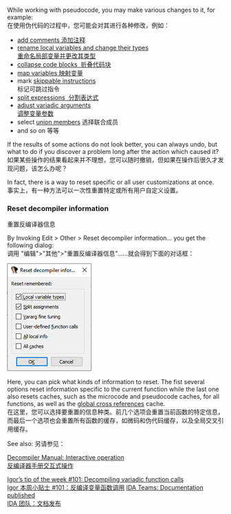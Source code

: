 While working with pseudocode, you may make various changes to it, for example:  
在使用伪代码的过程中，您可能会对其进行各种修改，例如：

-   [add comments 添加注释](https://hex-rays.com/blog/igors-tip-of-the-week-43-annotating-the-decompiler-output/)
-   [rename local variables and change their types  
    重命名局部变量并更改其类型](https://hex-rays.com/blog/igors-tip-of-the-week-42-renaming-and-retyping-in-the-decompiler/)
-   [collapse code blocks  折叠代码块](https://hex-rays.com/blog/igors-tip-of-the-week-100-collapsing-pseudocode-parts/)
-   [map variables 映射变量](https://hex-rays.com/blog/igors-tip-of-the-week-77-mapped-variables/)
-   mark [skippable instructions](https://hex-rays.com/blog/igors-tip-of-the-week-68-skippable-instructions/)  
    标记可跳过指令
-   [split expressions  分割表达式](https://hex-rays.com/blog/igors-tip-of-the-week-69-split-expression/)
-   [adjust variadic arguments  
    调整变量参数](https://hex-rays.com/blog/igors-tip-of-the-week-101-decompiling-variadic-function-calls/)
-   select [union members](https://hex-rays.com/blog/igors-tip-of-the-week-75-working-with-unions/) 选择联合成员
-   and so on 等等

If the results of some actions do not look better, you can always undo, but what to do if you discover a problem long after the action which caused it?  
如果某些操作的结果看起来并不理想，您可以随时撤销，但如果在操作后很久才发现问题，该怎么办呢？

In fact, there is a way to reset specific or all user customizations at once.  
事实上，有一种方法可以一次性重置特定或所有用户自定义设置。

### Reset decompiler information  
重置反编译器信息

By Invoking Edit > Other > Reset decompiler information… you get the following dialog:  
调用 "编辑">"其他">"重置反编译器信息"......就会得到下面的对话框：

![](assets/2022/08/hr-reset1.png)

Here, you can pick what kinds of information to reset. The fist several options reset information specific to the current function while the last one also resets caches, such as the microcode and pseudocode caches, for all functions, as well as the [global cross references](https://hex-rays.com/blog/igors-tip-of-the-week-18-decompiler-and-global-cross-references/) cache.  
在这里，您可以选择要重置的信息种类。前几个选项会重置当前函数的特定信息，而最后一个选项也会重置所有函数的缓存，如微码和伪代码缓存，以及全局交叉引用缓存。

See also: 另请参见：

[Decompiler Manual: Interactive operation  
反编译器手册交互式操作](https://www.hex-rays.com/products/decompiler/manual/interactive.shtml#07)

[Igor’s tip of the week #101: Decompiling variadic function calls  
Igor 本周小贴士 #101：反编译变量函数调用](https://hex-rays.com/blog/igors-tip-of-the-week-101-decompiling-variadic-function-calls/) [IDA Teams: Documentation published  
IDA 团队：文档发布](https://hex-rays.com/blog/ida-teams-documentation-published/)